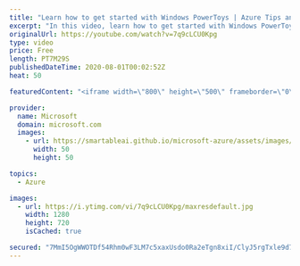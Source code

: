 ```yaml
---
title: "Learn how to get started with Windows PowerToys | Azure Tips and Tricks"
excerpt: "In this video, learn how to get started with Windows PowerToys. Microsoft PowerToys is a set of utilities for power users to tune and streamline their Windows experience for greater productivity. Inspired by the Windows 95 era PowerToys project, this reboot provides power users with ways to squeeze more"
originalUrl: https://youtube.com/watch?v=7q9cLCU0Kpg
type: video
price: Free
length: PT7M29S
publishedDateTime: 2020-08-01T00:02:52Z
heat: 50

featuredContent: "<iframe width=\"800\" height=\"500\" frameborder=\"0\" src=\"https://www.youtube.com/embed/7q9cLCU0Kpg\" allow=\"accelerometer; autoplay; encrypted-media; gyroscope; picture-in-picture\" allowfullscreen></iframe>"

provider:
  name: Microsoft
  domain: microsoft.com
  images:
    - url: https://smartableai.github.io/microsoft-azure/assets/images/organizations/microsoft.com-50x50.jpg
      width: 50
      height: 50

topics:
  - Azure

images:
  - url: https://i.ytimg.com/vi/7q9cLCU0Kpg/maxresdefault.jpg
    width: 1280
    height: 720
    isCached: true

secured: "7MmI5OgWWOTDf54Rhm0wF3LM7c5xaxUsdo0Ra2eTgn8xiI/ClyJ5rgTxle9d7droolFmE8h3GX+1ww7JsYe/vy3uYgAvgwG5e4FWR21EXFg8kA0js8sAYLt9sZLdVXl99LhVaj6DvmEn4zPl5/YQDDnG26Jt8kIng9NwaqAlyfYYqmxa1P+NPDj+BHDZN160okmLV1FmY5oJ5C5Vmcaj//RJLDvsIHi7m5sdTeRn4aV6CJtfCLUYi78VMp+oQJ6B3yhYF2NKcqdHHOSMvQ4y1uRvg8XyRSwzXAEJumeEN/Cf/y7bYXjicq3XmbCOpAFmKkaTZwk6MRyEPAsKuOvs2reRR6XQxePs76d5UIYsV2TgWvj5HB76aYNfPdqSApVdn6g6zSH5pm5wwOXHv2alPUfmIlviR00Pzpc7qPdCQuk=;+JlxUsojbsF2PpqiZ0AVpg=="
---
```



